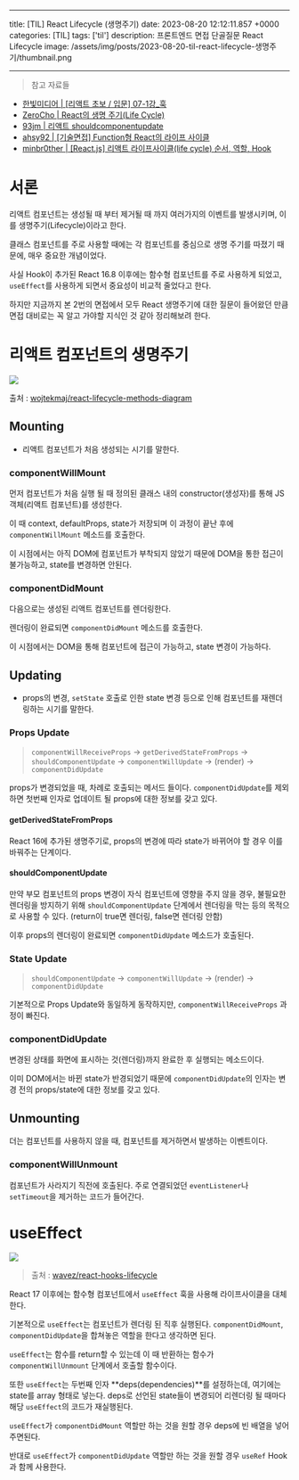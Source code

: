 

---
title: [TIL] React Lifecycle (생명주기)
date: 2023-08-20 12:12:11.857 +0000
categories: [TIL]
tags: ['til']
description: 프론트엔드 면접 단골질문 React Lifecycle
image: /assets/img/posts/2023-08-20-til-react-lifecycle-생명주기/thumbnail.png

---

> 참고 자료들
- [한빛미디어 | [리액트 초보 / 입문] 07-1강_훅](https://youtu.be/_eq5h9JzN4U)
- [ZeroCho | React의 생명 주기(Life Cycle)](https://www.zerocho.com/category/React/post/579b5ec26958781500ed9955)
- [93jm | 리액트 shouldcomponentupdate](https://velog.io/@93jm/%EB%A6%AC%EC%95%A1%ED%8A%B8-shouldcomponentupdate)
- [ahsy92 | [기술면접] Function형 React의 라이프 사이클](https://velog.io/@ahsy92/%EA%B8%B0%EC%88%A0%EB%A9%B4%EC%A0%91-React%EC%9D%98-%EB%9D%BC%EC%9D%B4%ED%94%84-%EC%82%AC%EC%9D%B4%ED%81%B4-09q2s7uw)
- [minbr0ther | [React.js] 리액트 라이프사이클(life cycle) 순서, 역할, Hook](https://velog.io/@minbr0ther/React.js-%EB%A6%AC%EC%95%A1%ED%8A%B8-%EB%9D%BC%EC%9D%B4%ED%94%84%EC%82%AC%EC%9D%B4%ED%81%B4life-cycle-%EC%88%9C%EC%84%9C-%EC%97%AD%ED%95%A0)

# 서론

리액트 컴포넌트는 생성될 때 부터 제거될 때 까지 여러가지의 이벤트를 발생시키며, 이를 생명주기(Lifecycle)이라고 한다.

클래스 컴포넌트를 주로 사용할 때에는 각 컴포넌트를 중심으로 생명 주기를 따졌기 때문에, 매우 중요한 개념이었다.

사실 Hook이 추가된 React 16.8 이후에는 함수형 컴포넌트를 주로 사용하게 되었고, `useEffect`를 사용하게 되면서 중요성이 비교적 줄었다고 한다.

하지만 지금까지 본 2번의 면접에서 모두 React 생명주기에 대한 질문이 들어왔던 만큼 면접 대비로는 꼭 알고 가야할 지식인 것 같아 정리해보려 한다.

# 리액트 컴포넌트의 생명주기

![](/assets/img/posts/2023-08-20-til-react-lifecycle-생명주기/img0.png)

출처 : [wojtekmaj/react-lifecycle-methods-diagram](https://projects.wojtekmaj.pl/react-lifecycle-methods-diagram/)

## Mounting

- 리액트 컴포넌트가 처음 생성되는 시기를 말한다.

### componentWillMount

먼저 컴포넌트가 처음 실행 될 때 정의된 클래스 내의 constructor(생성자)를 통해 JS 객체(리액트 컴포넌트)를 생성한다.

이 때 context, defaultProps, state가 저장되며 이 과정이 끝난 후에 `componentWillMount` 메소드를 호출한다.

이 시점에서는 아직 DOM에 컴포넌트가 부착되지 않았기 때문에 DOM을 통한 접근이 불가능하고, state를 변경하면 안된다.

### componentDidMount

다음으로는 생성된 리액트 컴포넌트를 렌더링한다.

렌더링이 완료되면 `componentDidMount` 메소드를 호출한다.

이 시점에서는 DOM을 통해 컴포넌트에 접근이 가능하고, state 변경이 가능하다.

## Updating

- props의 변경, `setState` 호출로 인한 state 변경 등으로 인해 컴포넌트를 재렌더링하는 시기를 말한다.

### Props Update

> `componentWillReceiveProps` →  `getDerivedStateFromProps` → `shouldComponentUpdate` → `componentWillUpdate` → (render) → `componentDidUpdate`

props가 변경되었을 때, 차례로 호출되는 메서드 들이다.
`componentDidUpdate`를 제외하면 첫번째 인자로 업데이트 될 props에 대한 정보를 갖고 있다.

#### getDerivedStateFromProps

React 16에 추가된 생명주기로, props의 변경에 따라 state가 바뀌어야 할 경우 이를 바꿔주는 단계이다.

#### shouldComponentUpdate

만약 부모 컴포넌트의 props 변경이 자식 컴포넌트에 영향을 주지 않을 경우, 불필요한 렌더링을 방지하기 위해 `shouldComponentUpdate` 단계에서 렌더링을 막는 등의 목적으로 사용할 수 있다. (return이 true면 렌더링, false면 렌더링 안함)

이후 props의 렌더링이 완료되면 `componentDidUpdate` 메소드가 호출된다.

### State Update

> `shouldComponentUpdate` → `componentWillUpdate` → (render) → `componentDidUpdate`

기본적으로 Props Update와 동일하게 동작하지만, `componentWillReceiveProps` 과정이 빠진다.

### componentDidUpdate

변경된 상태를 화면에 표시하는 것(렌더링)까지 완료한 후 실행되는 메소드이다.

이미 DOM에서는 바뀐 state가 반경되었기 때문에 `componentDidUpdate`의 인자는 변경 전의 props/state에 대한 정보를 갖고 있다.

## Unmounting

더는 컴포넌트를 사용하지 않을 때, 컴포넌트를 제거하면서 발생하는 이벤트이다.

### componentWillUnmount

컴포넌트가 사라지기 직전에 호출된다.
주로 연결되었던 `eventListener`나 `setTimeout`을 제거하는 코드가 들어간다.

# useEffect

![](/assets/img/posts/2023-08-20-til-react-lifecycle-생명주기/img1.png)

> 출처 : [wavez/react-hooks-lifecycle](https://wavez.github.io/react-hooks-lifecycle/)

React 17 이후에는 함수형 컴포넌트에서 `useEffect` 훅을 사용해 라이프사이클을 대체한다.

기본적으로 `useEffect`는 컴포넌트가 렌더링 된 직후 실행된다. 
`componentDidMount`, `componentDidUpdate`을 합쳐놓은 역할을 한다고 생각하면 된다.

`useEffect`는 함수를 return할 수 있는데 이 때 반환하는 함수가 `componentWillUnmount` 단계에서 호출할 함수이다.

또한 `useEffect`는 두번째 인자 **deps(dependencies)**를 설정하는데, 여기에는 state를 array 형태로 넣는다. deps로 선언된 state들이 변경되어 리렌더링 될 때마다 해당 `useEffect`의 코드가 재실행된다.

`useEffect`가 `componentDidMount` 역할만 하는 것을 원할 경우 deps에 빈 배열을 넣어주면된다.

반대로 `useEffect`가 `componentDidUpdate` 역할만 하는 것을 원할 경우 `useRef` Hook과 함께 사용한다.



        